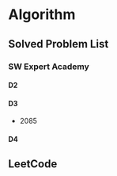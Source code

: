 # Algorithm


## Solved Problem List

### SW Expert Academy

#### D2

#### D3
- 2085


#### D4 


## LeetCode


